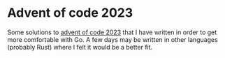 # Advent of code 2023
Some solutions to [advent of code 2023](https://adventofcode.com/) that I have written in order to get more comfortable with Go.
A few days may be written in other languages (probably Rust) where I felt it would be a better fit.
